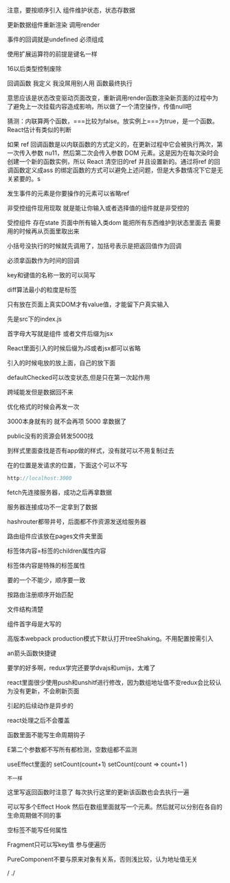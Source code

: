 注意，要按顺序引入
组件维护状态，状态存数据

更新数据组件重新渲染  调用render

事件的回调就是undefined
必须组成

使用扩展运算符的前提是键名一样

16以后类型控制废除


回调函数
我定义
我没屌用别人用
函数最终执行

意思应该是状态改变驱动页面改变，重新调用render函数渲染新页面的过程中为了避免上一次挂载内容造成影响，所以做了一个清空操作，传值null吧

猜测：内联算两个函数，===比较为false。放实例上===为true，是一个函数。React估计有类似的判断


如果 ref 回调函数是以内联函数的方式定义的，在更新过程中它会被执行两次，第一次传入参数 nu11，然后第二次会传入参数 DOM 元素。这是因为在每次染时会创建一个新的函数实例，所以 React 清空旧的ref 并且设置新的。通过将ref 的回调函数定义成ass 的绑定函数的方式可以避免上述问题，但是大多数情况下它是无关紧要的。s

发生事件的元素是你要操作的元素可以省略ref

非受控组件现用现取
就是能让你输入或者选择值的组件就是非受控的

受控组件  存在state
页面中所有输入类dom  能把所有东西维护到状态里面去
需要用的时候再从页面里取出来


小括号没执行的时候就先调用了，加括号表示是把返回值作为回调


必须拿函数作为时间的回调

key和键值的名称一致的可以简写


diff算法最小的粒度是标签

只有放在页面上真实DOM才有value值，才能留下户真实输入


先是src下的index.js


首字母大写就是组件
或者文件后缀为jsx

React里面引入的时候后缀为JS或者jsx都可以省略

引入的时候电放的放上面，自己的放下面


defaultChecked可以改变状态,但是只在第一次起作用


跨域能发但是数据回不来

优化格式的时候会再发一次

3000本身就有的 就不会再项 5000 拿数据了

public没有的资源会转发5000找

到样式里面查找是否有app做的样式，没有就可以不用复制过去

在的位置是发请求的位置，下面这个可以不写

```js
http://localhost:3000
```

fetch先连接服务器，成功之后再拿数据

服务器连接成功不一定拿到了数据

hashrouter都带井号，后面都不作资源发送给服务器

路由组件应该放在pages文件夹里面


标签体内容=标签的children属性内容

标签体内容是特殊的标签属性

要的一个不能少，顺序要一致

按路由注册顺序开始匹配


文件结构清楚


组件首字母是大写的

高版本webpack production模式下默认打开treeShaking。不用配置按需引入

an箭头函数快捷键


要学的好多啊，redux学完还要学dvajs和umijs，太难了


react里面很少使用push和unshitf进行修改，因为数组地址值不变redux会比较认为没有更新，不会刷新页面

引起的后续动作是异步的

react处理之后不会覆盖


函数里面不能写生命周期钩子

E第二个参数都不写所有都检测，空数组都不监测


useEffect里面的
		setCount(count+1) 
		setCount(count => count+1 )

    不一样

这里写返回函数时注意了   每次执行这里的更新该函数也会去执行一遍

可以写多个Effect Hook 然后在数组里面就写一个元素。然后就可以分别在各自的生命周期做不同的事

空标签不能写任何属性

Fragment只可以写key值 参与便遍历

PureComponent不要与原来对象有关系，否则浅比较，认为地址值无关

/  ./
